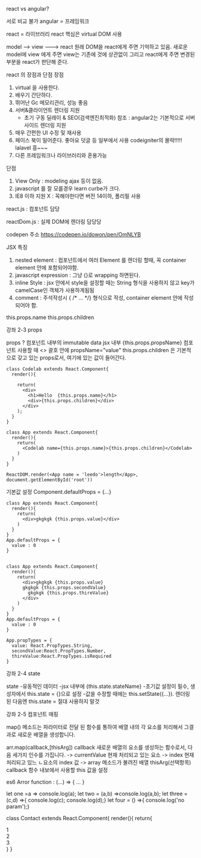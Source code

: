 react vs angular?

서로 비교 불가
angular = 프레임워크

react = 라이브러리
react 핵심은 virtual DOM 사용


model --> view ---> react
원래 DOM을 react에게 주면 기억하고 있음.
새로운 model에 view 에게 주면 view는 기존에 것에 상관없이 그리고
react에게 주면 변경된 부분을 react가 판단해 준다.

react 의 장점과 단점
장점
1. virtual 을 사용한다.
2. 배우기 간단하다.
3. 뛰어난 Gc 메모리관리, 성능 좋음
4. 서버&클라이언트 렌더링 지원
   - 초기 구동 딜레이 & SEO(검색엔진최적화)
   참조 : angular2는 기본적으로 서버 사이드 렌더링 지원
5. 매우 간편한 UI 수정 및 재사용
6. 페이스 북이 밀어준다. 좋아요 덧글 등 일부에서 사용
  codeigniter의 몰락!!!!!         
  lalavel 흥~~~
7. 다른 프레임워크나 라이브러리와 혼용가능

단점
1. View Only : modeling ajax 등이 없음.
2. javascript 를 잘 모를경우 learn curbe가 크다.
3. IE8 이하 지원 X : 꼭해야한다면 버전 14이하, 폴리필 사용


react.js : 컴포넌트 담당

reactDom.js : 실제 DOM에 렌더링 담당당

codepen 주소
https://codepen.io/dowon/pen/OmNLYB

JSX 특징
1. nested element : 컴포넌트에서 여러 Element 를 렌더링 할때, 꼭 container element 안에 포함되어야함.
2. javascript expression : 그냥 {}로 wrapping 하면된다.
3. inline Style : jsx 안에서 style을 설정할 때는 String 형식을 사용하지 않고
key가 camelCase인 객체가 사용하게됨됨
4. comment : 주석작성시 { /* ... */} 형식으로 작성,
            container element 안에 작성되어야 함.



this.props.name
this.props.children




강좌 2-3 props

props ?
컴포넌트 내부의 immutable data
jsx 내부 {this.props.propsName}
컴포넌트 사용할 때 <> 괄호 안에 propsName="value"
this.props.children 은 기본적으로 갖고 있는 props로서,
<Cpnt>여기에 있는 값이 들어간다. </Cpnt>


```  
class Codelab extends React.Component{
  render(){

    return(
      <div>
        <h1>Hello  {this.props.name}</h1>
        <div>{this.props.children}</div>
      </div>
    );
  }
}

class App extends React.Component{
  render(){
    return(
      <Codelab name={this.props.name}>{this.props.children}</Codelab>
    )
  }
}

ReactDOM.render(<App name = 'leedo'>length</App>, document.getElementById('root'))
```  


기본값 설정
Component.defaultProps = {...}

```
class App extends React.Component{
  render(){
    return(
      <div>gkgkgk {this.props.value}</div>
    )
  }
}
App.defaultProps = {
  value : 0
}
```



```

class App extends React.Component{
  render(){
    return(
      <div>gkgkgk {this.props.value}
      gkgkgk {this.props.secondValue}
        gkgkgk {this.props.thireValue}
      </div>
    )
  }
}
App.defaultProps = {
  value : 0
}

App.propTypes = {
  value: React.PropTypes.String,
  secondValue:React.PropTypes.Number,
  thireValue:React.PropTypes.isRequired
}

```



강좌 2-4 state

state
-유동적인 데이터
-jsx 내부에 {this.state.stateName}
-초기값 설정이 필수, 생성자에서 this.state = {}으로 설정
-값을 수정할 때에는 this.setState({...}).
 렌더링 된 다음엔 this.state = 절대 사용하지 말것

강좌 2-5 컴포넌트 매핑

map() 메소드는 파라미터로 전달 된 함수를 통하여 배열 내의 각 요소를 처리해서 그결과로 새로운 배열을 생성합니다.

arr.map(callback,[thisArg])
callback 새로운 배열의 요소를 생성하는 함수로서, 다음 세가지 인수를 가집니다.
    -> currentValue 현재 처리되고 있는 요소
    -> index 현재 처리되고 있느 ㄴ요소의 index 값
    -> array 메소드가 불려진 배열
thisArg(선택항목) callback 함수 내보에서 사용할 this 값을 설정


es6 Arror function : (...) => { ... }

let one =a => console.log(a);
let two = (a,b) =>console.log(a,b);
let three = (c,d) =>{ console.log(c); console.log(d);}
let four = () =>{ console.log('no param');}


class Contact extends React.Component{
  render(){
    return{
      <div>
          <div>1</div>
          <div>2</div>
          <div>3</div>
      </div>
    }
  }
